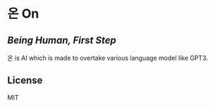 # 온 On
## _Being Human, First Step_

온 is AI which is made to overtake various language model like GPT3. 


## License

MIT
